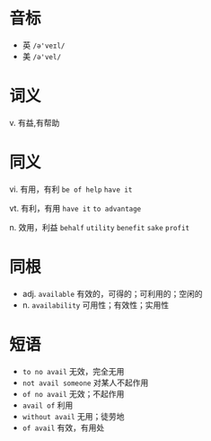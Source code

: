 # 音标

- 英 `/ə'veɪl/`
- 美 `/ə'vel/`

# 词义

v. 有益,有帮助


# 同义

vi. 有用，有利
`be of help` `have it`

vt. 有利，有用
`have it` `to advantage`

n. 效用，利益
`behalf` `utility` `benefit` `sake` `profit`

# 同根

- adj. `available` 有效的，可得的；可利用的；空闲的
- n. `availability` 可用性；有效性；实用性

# 短语

- `to no avail` 无效，完全无用
- `not avail someone` 对某人不起作用
- `of no avail` 无效；不起作用
- `avail of` 利用
- `without avail` 无用；徒劳地
- `of avail` 有效，有用处

